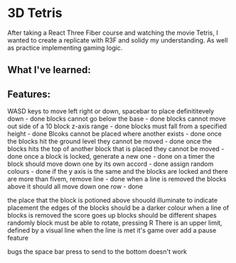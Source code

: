 # 3D Tetris 
After taking a React Three Fiber course and watching the movie Tetris, I wanted to create a replicate with R3F and solidy my understanding. As well as practice implementing gaming logic. 

## What I've learned: 

## Features: 
WASD keys to move left right or down, spacebar to place definititevely down - done
blocks cannot go below the base - done
blocks cannot move out side of a 10 block z-axis range - done
blocks must fall from a specified height - done
Blcoks cannot be placed where another exists - done
once the blocks hit the ground level they cannot be moved - done
once the blocks hits the top of another block that is placed they cannot be moved - done
once a block is locked, generate a new one - done
on a timer the block should move down one by its own accord - done
assign random colours - done 
if the y axis is the same and the blocks are locked and there are more than fivem, remove line - done
when a line is removed the blocks above it should all move down one row - done 

the place that the block is potioned above shouold illuminate to indicate placement
the edges of the blocks should be a darker colour
when a line of blocks is removed the score goes up 
blocks should be different shapes randomly 
block must be able to rotate, pressing R
There is an upper limit, defined by a visual line
when the line is met it's game over
add a pause feature

bugs
the space bar press to send to the bottom doesn't work 